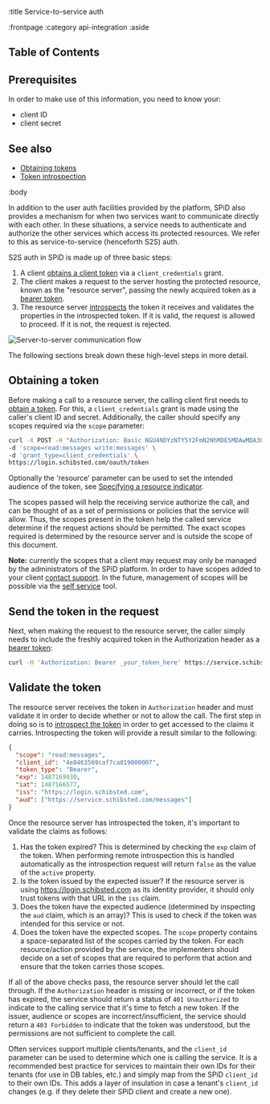 :title Service-to-service auth

:frontpage
:category api-integration
:aside
## Table of Contents

<spid-toc></spid-toc>

## Prerequisites

In order to make use of this information, you need to know your:

- client ID
- client secret

## See also

- [Obtaining tokens](/oauth/token/)
- [Token introspection](/token-introspection/)

:body

In addition to the user auth facilities provided by the platform, SPiD also provides a mechanism for
when two services want to communicate directly with each other. In these situations, a service
needs to authenticate and authorize the other services which access its protected resources. We refer
to this as service-to-service (henceforth S2S) auth.

S2S auth in SPiD is made up of three basic steps:

1. A client [obtains a client token](/oauth/token/) via
a `client_credentials` grant.
1. The client makes a request to the server hosting the protected resource, known as the "resource server", passing the newly acquired token as a
[bearer token](https://tools.ietf.org/html/rfc6750).
1. The resource server [introspects](/token-introspection/) the token it receives and validates the properties
in the introspected token. If it is valid, the request is allowed to proceed. If it is not, the
request is rejected.

![Server-to-server communication flow](/images/server-to-server-comm.png)

The following sections break down these high-level steps in more detail.

## Obtaining a token

Before making a call to a resource server, the calling client first needs to [obtain a token](/oauth/token/).
For this, a `client_credentials` grant is made using the caller's client ID and secret. Additionally,
the caller should specify any scopes required via the `scope` parameter:

```sh
curl -X POST -H "Authorization: Basic NGU4NDYzNTY5Y2FmN2NhMDE5MDAwMDA3OmZvb2Jhcg" \
-d 'scope=read:messages write:messages' \
-d 'grant_type=client_credentials' \
https://login.schibsted.com/oauth/token
```

Optionally the 'resource' parameter can be used to set the intended audience of the token, see
[Specifying a resource indicator](http://techdocs.spid.no/authentication/).

The scopes passed will help the receiving service authorize the call, and can be thought of as a set of
permissions or policies that the service will allow. Thus, the scopes present in the token help the
called service determine if the request actions should be permitted. The exact scopes required is
determined by the resource server and is outside the scope of this document.

**Note:** currently the scopes that a client may request may only be managed by the administrators of
the SPiD platform. In order to have scopes added to your client [contact support](mailto:support@spid.no).
In the future, management of scopes will be possible via the [self service](/mobile/selfservice/) tool.

## Send the token in the request

Next, when making the request to the resource server, the caller simply needs to include the freshly
acquired token in the Authorization header as a [bearer token](https://tools.ietf.org/html/rfc6750):

```sh
curl -H 'Authorization: Bearer _your_token_here' https://service.schibsted.com/messages/123
```

## Validate the token

The resource server receives the token in `Authorization` header and must validate it in order to decide
whether or not to allow the call. The first step in doing so is to [introspect the token](/token-introspection/)
in order to get accessed to the claims it carries. Introspecting the token will provide a result similar
to the following:

```json
{
  "scope": "read:messages",
  "client_id": "4e8463569caf7ca019000007",
  "token_type": "Bearer",
  "exp": 1487169930,
  "iat": 1487166577,
  "iss": "https://login.schibsted.com",
  "aud": ["https://service.schibsted.com/messages"]
}
```

Once the resource server has introspected the token, it's important to validate the claims as follows:

1. Has the token expired? This is determined by checking the `exp` claim of the token. When performing
remote introspection this is handled automatically as the introspection request will return `false`
as the value of the `active` property.
1. Is the token issued by the expected issuer? If the resource server is using https://login.schibsted.com as
its identity provider, it should only trust tokens with that URL in the `iss` claim.
1. Does the token have the expected audience (determined by inspecting the `aud` claim, which is an array)?
This is used to check if the token was intended for this service or not.
1. Does the token have the expected scopes. The `scope` property contains a space-separated list of
the scopes carried by the token. For each resource/action provided by the service, the implementers
should decide on a set of scopes that are required to perform that action and ensure that the token
carries those scopes.

If all of the above checks pass, the resource server should let the call through. If the `Authorization`
header is missing or incorrect, or if the token has expired, the service should return a status of 
`401 Unauthorized` to indicate to the calling service that it's time to fetch a new token. If the issuer,
audience or scopes are incorrect/insufficient, the service should return a `403 Forbidden` to indicate
that the token was understood, but the permissions are not sufficient to complete the call.

Often services support multiple clients/tenants, and the `client_id` parameter can be used to determine
which one is calling the service. It is a recommended best practice for services to maintain their
own IDs for their tenants (for use in DB tables, etc.) and simply map from the SPiD `client_id` to their
own IDs. This adds a layer of insulation in case a tenant's `client_id` changes (e.g. if they delete
their SPiD client and create a new one).
